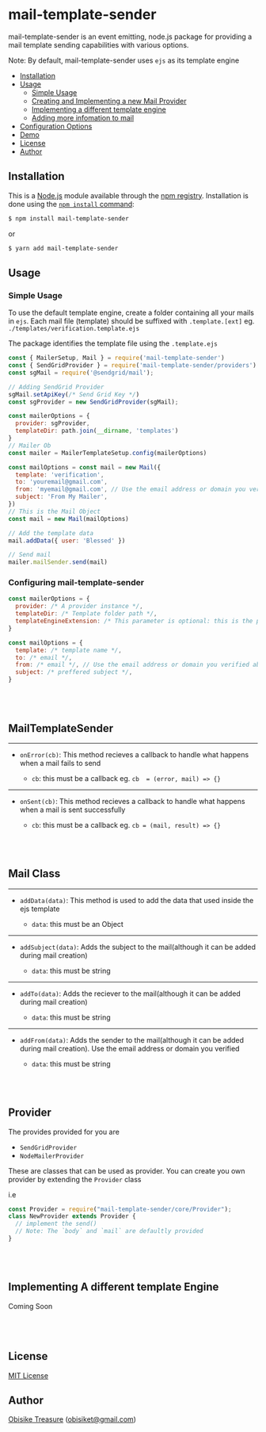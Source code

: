# mail-template-sender


mail-template-sender is an event emitting, node.js package for providing a mail template sending capabilities with various options.

Note: By default, mail-template-sender uses `ejs` as its template engine

<!-- **[Follow me (@obisiket1) on Twitter!](https://twitter.com/intent/user?screen_name=obisiket1)** -->

- [Installation](#installation)
- [Usage](#usage)
  - [Simple Usage](#This-is-how-to-set-it-up-for-your-project)
  - [Creating and Implementing a new Mail Provider](#Implement-a-mail-provider)
  - [Implementing a different template engine](#Implement-a-template-engine)
  - [Adding more infomation to mail](#adding-data-to-mail)
- [Configuration Options](#configuration-options)
- [Demo](#demo)
- [License](#license)
- [Author](#author)

## Installation

This is a [Node.js](https://nodejs.org/en/) module available through the
[npm registry](https://www.npmjs.com/). Installation is done using the
[`npm install` command](https://docs.npmjs.com/getting-started/installing-npm-packages-locally):

```sh
$ npm install mail-template-sender
```

or

```sh
$ yarn add mail-template-sender
```

## Usage

### Simple Usage

To use the default template engine, create a folder containing all your mails in `ejs`. Each mail file (template) should be suffixed with `.template.[ext]` eg. `./templates/verification.template.ejs`

The package identifies the template file using the `.template.ejs`

```javascript
const { MailerSetup, Mail } = require('mail-template-sender')
const { SendGridProvider } = require('mail-template-sender/providers')
const sgMail = require('@sendgrid/mail');

// Adding SendGrid Provider
sgMail.setApiKey(/* Send Grid Key */)
const sgProvider = new SendGridProvider(sgMail);

const mailerOptions = {
  provider: sgProvider,
  templateDir: path.join(__dirname, 'templates')
}
// Mailer Ob
const mailer = MailerTemplateSetup.config(mailerOptions)

const mailOptions = const mail = new Mail({
  template: 'verification',
  to: 'youremail@gmail.com',
  from: 'myemail@gmail.com', // Use the email address or domain you verified above
  subject: 'From My Mailer',
})
// This is the Mail Object
const mail = new Mail(mailOptions)

// Add the template data
mail.addData({ user: 'Blessed' })

// Send mail
mailer.mailSender.send(mail)
```

### Configuring mail-template-sender

```javascript
const mailerOptions = {
  provider: /* A provider instance */,
  templateDir: /* Template folder path */,
  templateEngineExtension: /* This parameter is optional: this is the preffered template engine file extension */
}

const mailOptions = {
  template: /* template name */,
  to: /* email */,
  from: /* email */, // Use the email address or domain you verified above
  subject: /* preffered subject */,
}
```
<br><br/>
## MailTemplateSender
----
- `onError(cb)`: This method recieves a callback to handle what happens when a mail fails to send

  - `cb`: this must be a callback eg. `cb  = (error, mail) => {}`

------
- `onSent(cb)`: This method recieves a callback to handle what happens when a mail is sent successfully

  - `cb`: this must be a callback eg. `cb = (mail, result) => {}`

<br><br>
## Mail Class
---
- `addData(data)`: This method is used to add the data that used inside the ejs template

  - `data`: this must be an Object
---
- `addSubject(data)`: Adds the subject to the mail(although it can be added during mail creation)

  - `data`: this must be string
----
- `addTo(data)`: Adds the reciever to the mail(although it can be added during mail creation)

  - `data`: this must be string
----
- `addFrom(data)`: Adds the sender to the mail(although it can be added during mail creation). Use the email address or domain you verified

  - `data`: this must be string

<br></br>
## Provider

The provides provided for you are

- `SendGridProvider`
- `NodeMailerProvider`

These are classes that can be used as provider. You can create you own provider by extending the `Provider` class

i.e

```js
const Provider = require("mail-template-sender/core/Provider");
class NewProvider extends Provider {
  // implement the send()
  // Note: The `body` and `mail` are defaultly provided
}
```

<br></br>
## Implementing A different template Engine

Coming Soon
<br></br>
<br></br>
## License

[MIT License](http://www.opensource.org/licenses/mit-license.php)

## Author

[Obisike Treasure](https://github.com/Otrex) ([obisiket@gmail.com](mailto:obisiket@gmail.com))
